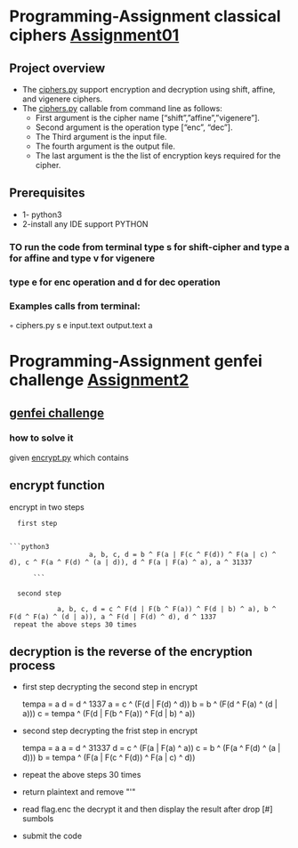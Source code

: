 # Programming-Assignment classical ciphers [Assignment01](https://github.com/Esraa22M/Assignment0/tree/master/Assignment01)
## Project overview
* The  [ciphers.py](https://github.com/Esraa22M/Assignment0/blob/master/Assignment01/ciphers.py) support encryption and decryption using shift, affine, and vigenere ciphers.
* The [ciphers.py](https://github.com/Esraa22M/Assignment0/blob/master/Assignment01/ciphers.py) callable from command line as follows:
   * First argument is the cipher name  [“shift”,”affine”,”vigenere”].
   * Second argument is the operation type [“enc”, “dec”].
   * The Third argument is the input file.
   * The fourth argument is the output file.
   *  The last argument is the the list of encryption keys required for the cipher.
 ## Prerequisites
* 1- python3
* 2-install any IDE support PYTHON
### TO run the code  from terminal  type  s  for shift-cipher  and type a for affine and type v for vigenere
### type e for enc operation and d for dec operation 
### Examples calls from terminal:
 ◦ ciphers.py s e input.text output.text a   

# Programming-Assignment genfei challenge [Assignment2](https://github.com/Esraa22M/Assignment0/tree/master/Assignment02)
## [genfei challenge](https://cybertalents.com/challenges/cryptography/genfei)
### how to solve it 
 given [encrypt.py](https://github.com/Esraa22M/Assignment0/blob/master/Assignment02/encrypt.py) which contains
 ## encrypt function
   encrypt in two steps 
   
      first step

 
    ```python3
                 		a, b, c, d = b ^ F(a | F(c ^ F(d)) ^ F(a | c) ^ d), c ^ F(a ^ F(d) ^ (a | d)), d ^ F(a | F(a) ^ a), a ^ 31337

          ```

      second step 
    
          		a, b, c, d = c ^ F(d | F(b ^ F(a)) ^ F(d | b) ^ a), b ^ F(d ^ F(a) ^ (d | a)), a ^ F(d | F(d) ^ d), d ^ 1337
     repeat the above steps 30 times
 ## decryption is the reverse of the encryption process
 * first step  decrypting the second step in encrypt
 
    tempa = a
        d = d ^ 1337
        a = c ^ (F(d | F(d) ^ d))
        b = b ^ (F(d ^ F(a) ^ (d | a)))
        c = tempa ^ (F(d | F(b ^ F(a)) ^ F(d | b) ^ a))
  * second step decrypting the frist step in encrypt
  
     tempa = a
        a = d ^ 31337
        d = c ^ (F(a | F(a) ^ a))
        c = b ^ (F(a ^ F(d) ^ (a | d)))
        b = tempa ^ (F(a | F(c ^ F(d)) ^ F(a | c) ^ d))
  * repeat the above steps 30 times 
  *  return plaintext and remove  "'"  
  *  read flag.enc  the decrypt it and then display the result after drop [\#] sumbols
  * submit the code 
  




 




   
